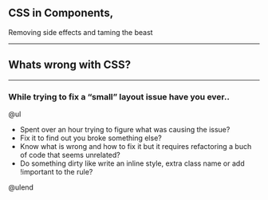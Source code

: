## CSS in Components,
Removing side effects and taming the beast

---

## Whats wrong with CSS?

---
### While trying to fix a “small” layout issue have you ever..


@ul

- Spent over an hour trying to figure what was causing the issue?
- Fix it to find out you broke something else?
- Know what is wrong and how to fix it but it requires refactoring a buch of code that seems unrelated?
- Do something dirty like write an inline style, extra class name or add !important to the rule?

@ulend

